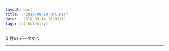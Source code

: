 ```yaml
---
layout: post
title:  "2018-09-14 はてぶIT"
date:   2018-09-14 18:01:11
tags: [it-hotentry]
---
```

0 件のデータあり

<hr>
